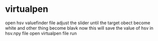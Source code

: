 # virtualpen
open hsv valuefinder file 
adjust the slider until the target obect become white and other thing become blavk
now this will save the value of hsv in hsv.npy file
open virtualpen file
run
